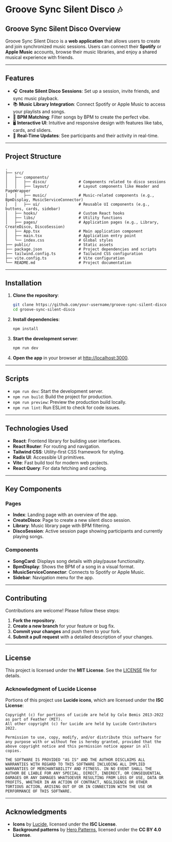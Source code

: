 # Groove Sync Silent Disco 🎶

## Groove Sync Silent Disco Overview

Groove Sync Silent Disco is a **web application** that allows users to create and join synchronized music sessions. Users can connect their **Spotify** or **Apple Music** accounts, browse their music libraries, and enjoy a shared musical experience with friends.

---

## Features

- 🎧 **Create Silent Disco Sessions**: Set up a session, invite friends, and sync music playback.
- 📚 **Music Library Integration**: Connect Spotify or Apple Music to access your playlists and songs.
- 🎵 **BPM Matching**: Filter songs by BPM to create the perfect vibe.
- 🖥️ **Interactive UI**: Intuitive and responsive design with features like tabs, cards, and sliders.
- 🔄 **Real-Time Updates**: See participants and their activity in real-time.

---

## Project Structure

```plaintext
.
├── src/
│   ├── components/
│   │   ├── disco/              # Components related to disco sessions
│   │   ├── layout/             # Layout components like Header and PageWrapper
│   │   ├── music/              # Music-related components (e.g., BpmDisplay, MusicServiceConnector)
│   │   ├── ui/                 # Reusable UI components (e.g., buttons, cards, sidebar)
│   ├── hooks/                  # Custom React hooks
│   ├── libs/                   # Utility functions
│   ├── pages/                  # Application pages (e.g., Library, CreateDisco, DiscoSession)
│   ├── App.tsx                 # Main application component
│   ├── main.tsx                # Application entry point
│   └── index.css               # Global styles
├── public/                     # Static assets
├── package.json                # Project dependencies and scripts
├── tailwind.config.ts          # Tailwind CSS configuration
├── vite.config.ts              # Vite configuration
└── README.md                   # Project documentation
```

---

## Installation

1. **Clone the repository**:
    ```bash
    git clone https://github.com/your-username/groove-sync-silent-disco.git
    cd groove-sync-silent-disco
    ```

2. **Install dependencies**:
    ```bash
    npm install
    ```

3. **Start the development server**:
    ```bash
    npm run dev
    ```

4. **Open the app** in your browser at [http://localhost:3000](http://localhost:3000).

---

## Scripts

- `npm run dev`: Start the development server.
- `npm run build`: Build the project for production.
- `npm run preview`: Preview the production build locally.
- `npm run lint`: Run ESLint to check for code issues.

---

## Technologies Used

- **React**: Frontend library for building user interfaces.
- **React Router**: For routing and navigation.
- **Tailwind CSS**: Utility-first CSS framework for styling.
- **Radix UI**: Accessible UI primitives.
- **Vite**: Fast build tool for modern web projects.
- **React Query**: For data fetching and caching.

---

## Key Components

### Pages

- **Index**: Landing page with an overview of the app.
- **CreateDisco**: Page to create a new silent disco session.
- **Library**: Music library page with BPM filtering.
- **DiscoSession**: Active session page showing participants and currently playing songs.

### Components

- **SongCard**: Displays song details with play/pause functionality.
- **BpmDisplay**: Shows the BPM of a song in a visual format.
- **MusicServiceConnector**: Connects to Spotify or Apple Music.
- **Sidebar**: Navigation menu for the app.

---

## Contributing

Contributions are welcome! Please follow these steps:

1. **Fork the repository**.
2. **Create a new branch** for your feature or bug fix.
3. **Commit your changes** and push them to your fork.
4. **Submit a pull request** with a detailed description of your changes.

---

## License

This project is licensed under the **MIT License**. See the [LICENSE](./LICENSE) file for details.

### Acknowledgment of Lucide License

Portions of this project use **Lucide icons**, which are licensed under the **ISC License**:

```
Copyright (c) for portions of Lucide are held by Cole Bemis 2013-2022 as part of Feather (MIT). 
All other copyright (c) for Lucide are held by Lucide Contributors 2022.

Permission to use, copy, modify, and/or distribute this software for any purpose with or without fee is hereby granted, provided that the above copyright notice and this permission notice appear in all copies.

THE SOFTWARE IS PROVIDED "AS IS" AND THE AUTHOR DISCLAIMS ALL WARRANTIES WITH REGARD TO THIS SOFTWARE INCLUDING ALL IMPLIED WARRANTIES OF MERCHANTABILITY AND FITNESS. IN NO EVENT SHALL THE AUTHOR BE LIABLE FOR ANY SPECIAL, DIRECT, INDIRECT, OR CONSEQUENTIAL DAMAGES OR ANY DAMAGES WHATSOEVER RESULTING FROM LOSS OF USE, DATA OR PROFITS, WHETHER IN AN ACTION OF CONTRACT, NEGLIGENCE OR OTHER TORTIOUS ACTION, ARISING OUT OF OR IN CONNECTION WITH THE USE OR PERFORMANCE OF THIS SOFTWARE.
```



---

## Acknowledgments

- **Icons** by [Lucide](https://lucide.dev/), licensed under the **ISC License**.
- **Background patterns** by [Hero Patterns](https://heropatterns.com/), licensed under the **CC BY 4.0 License**.